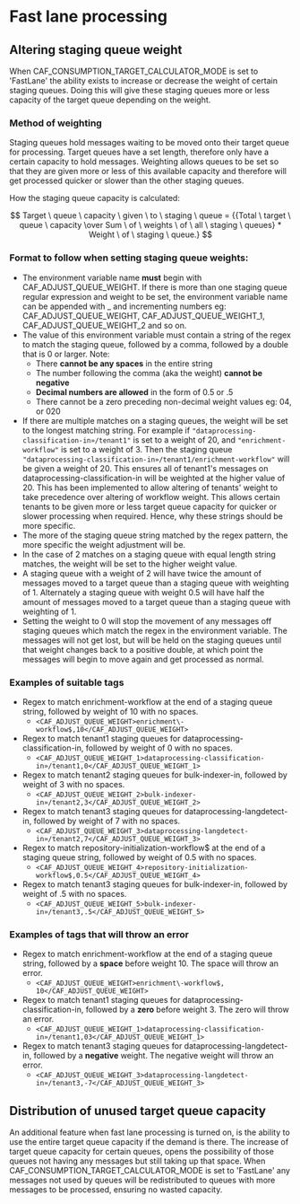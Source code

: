 # Fast lane processing 

## Altering staging queue weight
When CAF_CONSUMPTION_TARGET_CALCULATOR_MODE is set to 'FastLane' the ability exists to 
increase or decrease the weight of certain staging queues. Doing this will give these 
staging queues more or less capacity of the target queue depending on the weight.

### Method of weighting
Staging queues hold messages waiting to be moved onto their target queue for processing. 
Target queues have a set length, therefore only have a certain capacity to hold messages. 
Weighting allows queues to be set so that they are given more or less of this available capacity and therefore will
get processed quicker or slower than the other staging queues.

How the staging queue capacity is calculated: 

$$ Target \ queue \ capacity \ given \ to \ staging \ queue  = {{Total \ target \ queue \ capacity \over Sum \ of \ weights \ of \ all 
\ staging \ queues} * Weight \ of \ staging \ queue.} $$

### Format to follow when setting staging queue weights: 

* The environment variable name **must** begin with CAF_ADJUST_QUEUE_WEIGHT. If there is more than one staging queue regular expression and weight to be set, 
the environment variable name can be appended with _ and incrementing numbers 
eg: CAF_ADJUST_QUEUE_WEIGHT, CAF_ADJUST_QUEUE_WEIGHT_1, CAF_ADJUST_QUEUE_WEIGHT_2 and so on. 
* The value of this environment variable must contain a string of the regex to match the staging queue, followed by a comma, followed
by a double that is 0 or larger. Note:
  * There **cannot be any spaces** in the entire string 
  * The number following the comma (aka the weight) **cannot be negative**
  * **Decimal numbers are allowed** in the form of 0.5 or .5
  * There cannot be a zero preceding non-decimal weight values eg: 04, or 020
* If there are multiple matches on a staging queues, the weight will be set to the longest matching string. 
  For example if `"dataprocessing-classification-in»/tenant1"` is set to a weight of 20, and `"enrichment-workflow"` 
  is set to a weight of 3. Then the staging queue `"dataprocessing-classification-in»/tenant1/enrichment-workflow"` 
  will be given a weight of 20. This ensures all of tenant1's messages on dataprocessing-classification-in will be 
  weighted at the higher value of 20. This has been implemented to allow altering of tenants' weight to take
  precedence over altering of workflow weight. This allows certain tenants to be given more or less target queue capacity for quicker 
  or slower processing when required. Hence, why these strings should be more specific. 
* The more of the staging queue string matched by the regex pattern, the more specific the weight adjustment will be. 
* In the case of 2 matches on a staging queue with equal length string matches, the weight will be set to the 
  higher weight value.
* A staging queue with a weight of 2 will have twice the amount of messages moved to a target queue than a staging queue with 
  weighting of 1. Alternately a staging queue with weight 0.5 will have half the amount of messages moved to a target queue than a 
  staging queue with weighting of 1. 
* Setting the weight to 0 will stop the movement of any messages off staging queues which match the regex in the environment variable. 
  The messages will not get lost, but will be held on the staging queues until that weight changes back to a positive double, at which 
  point the messages will begin to move again and get processed as normal. 

### Examples of suitable tags 
* Regex to match enrichment-workflow at the end of a staging queue string, followed by weight of 10 with no spaces. 
  * `<CAF_ADJUST_QUEUE_WEIGHT>enrichment\-workflow$,10</CAF_ADJUST_QUEUE_WEIGHT>`
* Regex to match tenant1 staging queues for dataprocessing-classification-in, followed by weight of 0 with no spaces.
  * `<CAF_ADJUST_QUEUE_WEIGHT_1>dataprocessing-classification-in»/tenant1,0</CAF_ADJUST_QUEUE_WEIGHT_1>`
* Regex to match tenant2 staging queues for bulk-indexer-in, followed by weight of 3 with no spaces.
  * `<CAF_ADJUST_QUEUE_WEIGHT_2>bulk-indexer-in»/tenant2,3</CAF_ADJUST_QUEUE_WEIGHT_2>`
* Regex to match tenant3 staging queues for dataprocessing-langdetect-in, followed by weight of 7 with no spaces.
  * `<CAF_ADJUST_QUEUE_WEIGHT_3>dataprocessing-langdetect-in»/tenant2,7</CAF_ADJUST_QUEUE_WEIGHT_3>`
* Regex to match repository-initialization-workflow$ at the end of a staging queue string, followed by weight of 0.5 with no spaces.
  * `<CAF_ADJUST_QUEUE_WEIGHT_4>repository-initialization-workflow$,0.5</CAF_ADJUST_QUEUE_WEIGHT_4>`
* Regex to match tenant3 staging queues for bulk-indexer-in, followed by weight of .5 with no spaces.
  * `<CAF_ADJUST_QUEUE_WEIGHT_5>bulk-indexer-in»/tenant3,.5</CAF_ADJUST_QUEUE_WEIGHT_5>`

### Examples of tags that will throw an error
* Regex to match enrichment-workflow at the end of a staging queue string, followed by a **space** before weight 10. The space will 
  throw an error.
  * `<CAF_ADJUST_QUEUE_WEIGHT>enrichment\-workflow$, 10</CAF_ADJUST_QUEUE_WEIGHT>`
* Regex to match tenant1 staging queues for dataprocessing-classification-in, followed by a **zero** before weight 3. 
  The zero will throw an error.
  * `<CAF_ADJUST_QUEUE_WEIGHT_1>dataprocessing-classification-in»/tenant1,03</CAF_ADJUST_QUEUE_WEIGHT_1>`
* Regex to match tenant3 staging queues for dataprocessing-langdetect-in, followed by a **negative** weight. 
  The negative weight will throw an error.
  * `<CAF_ADJUST_QUEUE_WEIGHT_3>dataprocessing-langdetect-in»/tenant3,-7</CAF_ADJUST_QUEUE_WEIGHT_3>`

## Distribution of unused target queue capacity
An additional feature when fast lane processing is turned on, is the ability to use the entire target queue capacity
if the demand is there. 
The increase of target queue capacity for certain queues, opens the possibility of those queues not having 
any messages but still taking up that space. When CAF_CONSUMPTION_TARGET_CALCULATOR_MODE is set to 'FastLane' any messages
not used by queues will be redistributed to queues with more messages to be processed, ensuring no wasted capacity.
